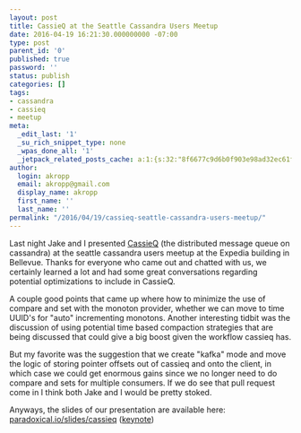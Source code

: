 ```yaml
---
layout: post
title: CassieQ at the Seattle Cassandra Users Meetup
date: 2016-04-19 16:21:30.000000000 -07:00
type: post
parent_id: '0'
published: true
password: ''
status: publish
categories: []
tags:
- cassandra
- cassieq
- meetup
meta:
  _edit_last: '1'
  _su_rich_snippet_type: none
  _wpas_done_all: '1'
  _jetpack_related_posts_cache: a:1:{s:32:"8f6677c9d6b0f903e98ad32ec61f8deb";a:2:{s:7:"expires";i:1559832373;s:7:"payload";a:3:{i:0;a:1:{s:2:"id";i:4783;}i:1;a:1:{s:2:"id";i:4750;}i:2;a:1:{s:2:"id";i:4800;}}}}
author:
  login: akropp
  email: akropp@gmail.com
  display_name: akropp
  first_name: ''
  last_name: ''
permalink: "/2016/04/19/cassieq-seattle-cassandra-users-meetup/"
---
```

Last night Jake and I presented [CassieQ](https://github.com/paradoxical-io/cassieq) (the distributed message queue on cassandra) at the seattle cassandra users meetup at the Expedia building in Bellevue. Thanks for everyone who came out and chatted with us, we certainly learned a lot and had some great conversations regarding potential optimizations to include in CassieQ.

A couple good points that came up where how to minimize the use of compare and set with the monoton provider, whether we can move to time UUID's for "auto" incrementing monotons. Another interesting tidbit was the discussion of using potential time based compaction strategies that are being discussed that could give a big boost given the workflow cassieq has.

But my favorite was the suggestion that we create "kafka" mode and move the logic of storing pointer offsets out of cassieq and onto the client, in which case we could get enormous gains since we no longer need to do compare and sets for multiple consumers. If we do see that pull request come in I think both Jake and I would be pretty stoked.

Anyways, the slides of our presentation are available here: [paradoxical.io/slides/cassieq](paradoxical.io/slides/cassieq) ([keynote](https://github.com/paradoxical-io/paradoxical.io/blob/gh-pages/slides/cassieq/cq.key))

